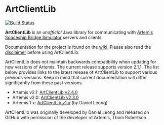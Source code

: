 ArtClientLib
============
[![Build Status](https://secure.travis-ci.org/rjwut/ArtClientLib.svg)](http://travis-ci.org/rjwut/ArtClientLib)

**ArtClientLib** is an _unofficial_ Java library for communicating with [Artemis Spaceship Bridge Simulator](http://www.artemis.eochu.com/) servers and clients.

Documentation for the project is found on the [wiki](https://github.com/rjwut/ArtClientLib/wiki). Please also read the [disclaimer](https://github.com/rjwut/ArtClientLib/wiki/Disclaimer) before using ArtClientLib.

ArtClientLib does not maintain backwards compatibility when updating for new versions of Artemis. The current release supports version 2.1.1. The list below provides links to the latest release of ArtClientLib to support various previous versions. Keep in mind that current documentation will differ significantly from these past versions.

* Artemis v2.1: [ArtClientLib v2.4.0](https://github.com/rjwut/ArtClientLib/releases/tag/v2.4.0)
* Artemis v2.0: [ArtClientLib v2.3.0](https://github.com/rjwut/ArtClientLib/releases/tag/v2.3.0)
* Artemis 1.x: [ArtClientLib v1.x](https://github.com/dhleong/ArtClientLib) (by Daniel Leong)

ArtClientLib was originally developed by Daniel Leong and released on GitHub with permission of the developer of Artemis, Thom Robertson.
